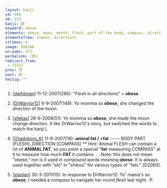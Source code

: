 ```yaml
---
layout: kanji
v4: 494
v6: 533
kanji: 肪
keyword: obese
elements: obese, moon, month, flesh, part of the body, compass, direction
elementsTree: l(moon, direction)
strokes: 8
image: E882AA
on-yomi: ボウ
permalink: /肪/
redirect_from:
 - /533/
prev: 芳
next: 訪
heisig: ""
---
```


1) [<a href="http://kanji.koohii.com/profile/dwhitman">dwhitman</a>] 11-12-2007(286): &quot;<em>Flesh</em> in all <em>directions</em>&quot; =<strong> obese</strong>.

2) [<a href="http://kanji.koohii.com/profile/DrWarrior12">DrWarrior12</a>] 6-9-2007(149): Yo momma so<strong> obese</strong>, she changed the direction of the moon.

3) [<a href="http://kanji.koohii.com/profile/sfekas">sfekas</a>] 28-6-2008(51): Yo momma so<strong> obese</strong>, she made the moon change direction. (I like DrWarrior12&#039;s story, but switched the words to match the kanji.).

4) [<a href="http://kanji.koohii.com/profile/Chadokoro_K">Chadokoro_K</a>] 11-9-2007(16): <strong>animal fat / +fat</strong> ----- BODY PART [FLESH], DIRECTION [COMPASS] ** Hint: Animal FLESH can contain a lot of <strong>ANIMAL FAT</strong>, so you point a special &quot;<strong>fat</strong>-measuring COMPASS&quot; at it to measure how much <strong>FAT</strong> it contains. ... Note: this does not mean &quot;obese,&quot; nor is it used in compound words meaning<strong> obese</strong>. It is always used together with &quot;shi&quot; in &quot;shibou&quot; for various types of &quot;fats.&quot; [D2060].

5) [<a href="http://kanji.koohii.com/profile/elanlan">elanlan</a>] 30-3-2011(15): In response to DrWarrior12: Yo&#039; mama&#039;s so<strong> obese</strong>, I needed a <em>compass</em> to navigate her round <em>flesh</em> last night. :P.

